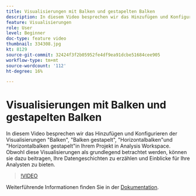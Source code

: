 ```yaml
---
title: Visualisierungen mit Balken und gestapelten Balken
description: In diesem Video besprechen wir das Hinzufügen und Konfigurieren der Visualisierungen "Balken", "Balken gestapelt", "Horizontalbalken"und "Horizontalbalken gestapelt"in Ihrem Projekt in Analysis Workspace. Obwohl diese Visualisierungen als grundlegend betrachtet werden, können sie dazu beitragen, Ihre Datengeschichten zu erzählen und Einblicke für Ihre Analysten zu bieten.
feature: Visualisierungen
role: User
level: Beginner
doc-type: feature video
thumbnail: 334308.jpg
kt: 8129
source-git-commit: 32424f3f2b05952fe4df9ea91dcbe51684cee905
workflow-type: tm+mt
source-wordcount: '112'
ht-degree: 16%

---
```



# Visualisierungen mit Balken und gestapelten Balken

In diesem Video besprechen wir das Hinzufügen und Konfigurieren der Visualisierungen &quot;Balken&quot;, &quot;Balken gestapelt&quot;, &quot;Horizontalbalken&quot;und &quot;Horizontalbalken gestapelt&quot;in Ihrem Projekt in Analysis Workspace. Obwohl diese Visualisierungen als grundlegend betrachtet werden, können sie dazu beitragen, Ihre Datengeschichten zu erzählen und Einblicke für Ihre Analysten zu bieten.

>[!VIDEO](https://video.tv.adobe.com/v/334308/?quality=12&learn=on)

Weiterführende Informationen finden Sie in der [Dokumentation](https://experienceleague.adobe.com/docs/analytics/analyze/analysis-workspace/visualizations/bar.html?lang=en).
